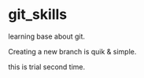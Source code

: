 # git_skills
learning base about git.

Creating a new branch is quik & simple.

this is trial second time.
